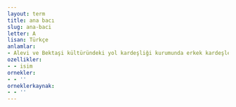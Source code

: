 ```yaml
---
layout: term
title: ana bacı
slug: ana-baci
letter: A
lisan: Türkçe
anlamlar:
- Alevi ve Bektaşi kültüründeki yol kardeşliği kurumunda erkek kardeşlerin eşleri; bacı
ozellikler:
- - isim
ornekler:
- - ''
orneklerkaynak:
- - ''
---
```

